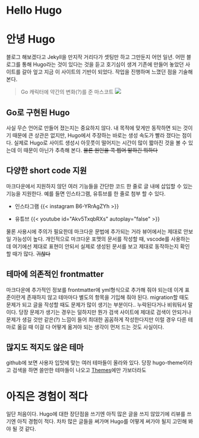 # Hello Hugo


# 안녕 Hugo

블로그 해보겠다고 Jekyll을 만지작 거리다가 셋팅만 하고 그만둔지 어언 일년.
어떤 블로그를 통해 Hugo라는 것이 있다는 것을 듣고 호기심이 생겨 기존에 만들어 놓았던 사이트를 갈아 엎고 지금 이 사이트의 기반이 되었다. 작업을 진행하며 느꼈던 점을 기술해 본다.


> Go 캐릭터에 약간의 변화(?)를 준 마스코트
> ![](https://d33wubrfki0l68.cloudfront.net/d7c79b5c53384a57cfcf5bfb1a3f6f009a058b0b/16f81/images/gopher-hero.svg)

## Go로 구현된 Hugo
사실 무슨 언어로 만들어 졌는지는 중요하지 않다. 내 목적에 맞게만 동작하면 되는 것이기 때문에 큰 상관은 없지만, Hugo에서 주장하는 바로는 생성 속도가 빨라 졌다는 점이다. 실제로 Hugo로 사이트 생성시 아웃풋이 떨어지는 시간이 많이 짧아진 것을 볼 수 있는데 이 때문이 아닌가 추측해 본다. ~~물론 원인을 콕 찝어 말하긴 뭐하다~~

## 다양한 short code 지원
마크다운에서 지원하지 않던 여러 기능들을 간단한 코드 한 줄로 글 내에 삽입할 수 있는 기능을 지원한다. 예를 들면 인스타그램, 유튜브를 한 줄로 첨부 할 수 있다.

* 인스타그램
{{< instagram B6-YRrAgZYh >}}

* 유튜브
{{< youtube id="Akv5TxqbRXs" autoplay="false" >}}

물론 사용시에 주의가 필요한데 마크다운 문법에 추가되는 거라 뷰어에서는 제대로 안보일 가능성이 높다. 개인적으로 마크다운 포맷의 문서를 작성할 때, vscode를 사용하는데 여기에선 제대로 표현이 안되서 실제로 생성된 문서를 보고 제대로 동작하는지 확인할 때가 많다. ~~귀찮다~~

## 테마에 의존적인 frontmatter
마크다운에 추가적인 정보를 frontmatter에 yml형식으로 추가해 줘야 되는데 이게 표준이란게 존재하지 않고 테마마다 별도의 항목을 기입해 줘야 된다. migration할 때도 문제가 되고 글을 작성할 때도 문제가 많이 생기는 부분이다.. 누락된다거나 비워둬서 말이다. 당장 문제가 생기는 경우는 덜하지만 뭔가 검색 사이트에 제대로 검색이 안되거나 문제가 생길 것만 같은(?) 느낌이 들어 최대한 꼼꼼하게 작성한다지만 이럴 경우 다른 테마로 옮길 때 이걸 다 어떻게 옮겨야 되는 생각이 먼저 드는 것도 사실이다.

## 많지도 적지도 않은 테마
github에 보면 사용자 입맛에 맞는 여러 테마들이 올라와 있다. 당장 hugo-theme이라고 검색을 하면 쓸만한 테마들이 나오고 [Themes](https://themes.gohugo.io/tags/blog/)에만 가보더라도

# 아직은 경험이 적다
일단 처음이다. Hugo에 대한 장단점을 쓰기엔 아직 많은 글을 쓰지 않았기에 리뷰를 쓰기엔 아직 경험이 적다. 차차 많은 글들을 써가며 Hugo를 어떻게 써가야 될지 고민해 봐야 될 것 같다.